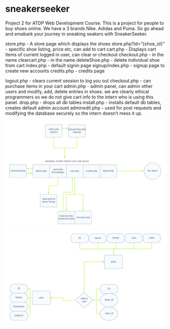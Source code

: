 # sneakerseeker

Project 2 for ATDP Web Development Course.
This is a project for people to buy shoes online.
We have a 3 brands Nike. Adidas and Puma.
So go ahead and emabark your journey in sneaking seakers with SneakerSeeker.

store.php - A store page which displays the shoes
  store.php?id=”{shoe_id}” - specific shoe listing, price etc, can add to cart
cart.php - Displays cart items of current logged in user, can clear or checkout
  checkout.php - in the name
  clearcart.php - in the name
  deleteShoe.php - delete individual shoe from cart
index.php - default signin page
signup/index.php - signup page to create new accounts
credits.php - credits page

logout.php - clears current session to log you out
checkout.php - can purchase items in your cart
admin.php - admin panel, can admin other users and modify, add, delete entries in shoes. we are clearly ethical programmers so we do not give cart info to the intern who is using this panel.
  drop.php - drops all db tables
  install.php - installs default db tables, creates default admin account
  adminedit.php - used for post requests and modifying the database securely so the intern doesn’t mess it up.

![web flow](./img/Web%20flow.png)
![db diagram](./img/Web%20Dev%20proj.png)
